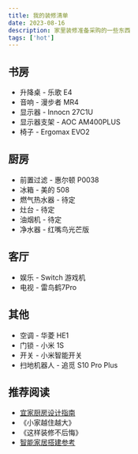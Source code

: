 ```yaml
---
title: 我的装修清单
date: 2023-08-16
description: 家里装修准备采购的一些东西
tags: ['hot']
---
```


## 书房

- 升降桌 - 乐歌 E4
- 音响 - 漫步者 MR4
- 显示器 - Innocn 27C1U
- 显示器支架 - AOC AM400PLUS
- 椅子 - Ergomax EVO2

## 厨房

- 前置过滤 - 惠尔顿 P0038
- 冰箱 - 美的 508
- 燃气热水器 - 待定
- 灶台 - 待定
- 油烟机 - 待定
- 净水器 - 红嘴鸟光芒版

## 客厅

- 娱乐 - Switch 游戏机
- 电视 - 雷鸟鹤7Pro

## 其他

- 空调 - 华菱 HE1
- 门锁 - 小米 1S
- 开关 - 小米智能开关
- 扫地机器人 - 追觅 S10 Pro Plus

## 推荐阅读

- [宜家厨房设计指南](https://www.ikea.com/ca/en/files/pdf/d6/cb/d6cb87ce/fy21_apr_your_new_ikea_kitchen_planning_guide_en.pdf)
- 《小家越住越大》
- 《这样装修不后悔》
- [智能家居搭建参考](https://www.kdocs.cn/l/cgBE7SmUhFdb)
